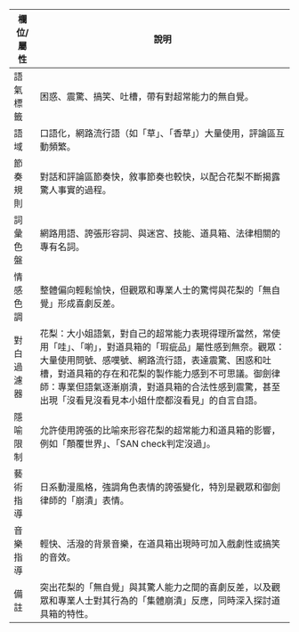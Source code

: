 | 欄位/屬性 | 說明 |
|---|---|
| 語氣標籤 | 困惑、震驚、搞笑、吐槽，帶有對超常能力的無自覺。 |
| 語域 | 口語化，網路流行語（如「草」、「香草」）大量使用，評論區互動頻繁。 |
| 節奏規則 | 對話和評論區節奏快，敘事節奏也較快，以配合花梨不斷揭露驚人事實的過程。 |
| 詞彙色盤 | 網路用語、誇張形容詞、與迷宮、技能、道具箱、法律相關的專有名詞。 |
| 情感色調 | 整體偏向輕鬆愉快，但觀眾和專業人士的驚愕與花梨的「無自覺」形成喜劇反差。 |
| 對白過濾器 | 花梨：大小姐語氣，對自己的超常能力表現得理所當然，常使用「哇」、「喲」，對道具箱的「瑕疵品」屬性感到無奈。觀眾：大量使用問號、感嘆號、網路流行語，表達震驚、困惑和吐槽，對道具箱的存在和花梨的製作能力感到不可思議。御劍律師：專業但語氣逐漸崩潰，對道具箱的合法性感到震驚，甚至出現「沒看見沒看見本小姐什麼都沒看見」的自言自語。 |
| 隱喻限制 | 允許使用誇張的比喻來形容花梨的超常能力和道具箱的影響，例如「顛覆世界」、「SAN check判定沒過」。 |
| 藝術指導 | 日系動漫風格，強調角色表情的誇張變化，特別是觀眾和御劍律師的「崩潰」表情。 |
| 音樂指導 | 輕快、活潑的背景音樂，在道具箱出現時可加入戲劇性或搞笑的音效。 |
| 備註 | 突出花梨的「無自覺」與其驚人能力之間的喜劇反差，以及觀眾和專業人士對其行為的「集體崩潰」反應，同時深入探討道具箱的特性。 |
